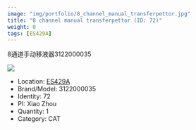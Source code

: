 ```yaml
---
image: "img/portfolio/8_channel_manual_transferpettor.jpg"
title: "8 channel manual transferpettor (ID: 72)"
weight: 0
tags: [ES429A]
---
```


8通道手动移液器3122000035

<!--more-->

![](../../img/portfolio/8_channel_manual_transferpettor.jpg)

- Location: [ES429A](../../tags/es429a)
- Brand/Model: 3122000035
- Identity: 72
- PI: Xiao Zhou
- Quantity: 1
- Category: CAT






